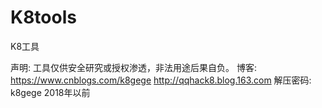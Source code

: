 # K8tools
K8工具

声明: 工具仅供安全研究或授权渗透，非法用途后果自负。
博客: https://www.cnblogs.com/k8gege http://qqhack8.blog.163.com
解压密码: k8gege  2018年以前
